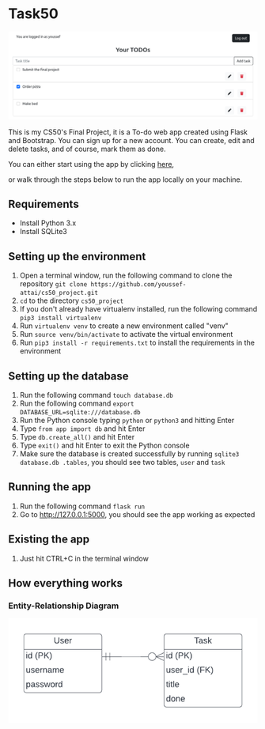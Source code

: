 # Task50

![Screenshot of the app's dashboard](https://github.com/youssef-attai/cs50_project/blob/master/imgs/screenshot.png)

This is my CS50's Final Project, it is a To-do web app created using Flask and Bootstrap. You can sign up for a new account. You can create, edit and delete tasks, and of course, mark them as done.

You can either start using the app by clicking [here](http://task50.herokuapp.com/),

or walk through the steps below to run the app locally on your machine.

## Requirements

- Install Python 3.x
- Install SQLite3

## Setting up the environment

1. Open a terminal window, run the following command to clone the
   repository `git clone https://github.com/youssef-attai/cs50_project.git`
2. `cd` to the directory `cs50_project`
3. If you don't already have virtualenv installed, run the following command `pip3 install virtualenv`
4. Run `virtualenv venv` to create a new environment called "venv"
5. Run `source venv/bin/activate` to activate the virtual environment
6. Run `pip3 install -r requirements.txt` to install the requirements in the environment

## Setting up the database

1. Run the following command `touch database.db`
2. Run the following command `export DATABASE_URL=sqlite:///database.db`
3. Run the Python console typing `python` or `python3` and hitting Enter
4. Type `from app import db` and hit Enter
5. Type `db.create_all()` and hit Enter
6. Type `exit()` and hit Enter to exit the Python console
7. Make sure the database is created successfully by running `sqlite3 database.db .tables`, you should see two tables, `user` and `task`

## Running the app

1. Run the following command `flask run`
2. Go to http://127.0.0.1:5000, you should see the app working as expected

## Existing the app

1. Just hit CTRL+C in the terminal window

## How everything works

### Entity-Relationship Diagram
![ER Diagram](https://github.com/youssef-attai/cs50_project/blob/master/imgs/erd.png)